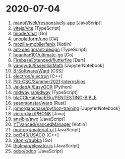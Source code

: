 # 2020-07-04

1. [manojVivek/responsively-app](https://github.com/manojVivek/responsively-app "A modified web browser that helps in responsive web development. A web developer's must have dev-tool.") [JavaScript]
2. [vitejs/vite](https://github.com/vitejs/vite "Native-ESM powered web dev build tool. It's fast.") [TypeScript]
3. [tinode/chat](https://github.com/tinode/chat "Instant messaging platform. Backend in Go. Clients: Swift iOS, Java Android, JS webapp, scriptable command line; chatbots") [Go]
4. [unoplatform/uno](https://github.com/unoplatform/uno "Build Mobile, Desktop and WebAssembly apps with C# and XAML. Today. Open source and professionally supported.") [C#]
5. [mozilla-mobile/fenix](https://github.com/mozilla-mobile/fenix "Firefox Preview") [Kotlin]
6. [ant-design/ant-design](https://github.com/ant-design/ant-design "🌈 A UI Design Language and React UI library") [TypeScript]
7. [hoanhan101/ultimate-go](https://github.com/hoanhan101/ultimate-go "Ultimate Go study guide") [Go]
8. [FirebaseExtended/flutterfire](https://github.com/FirebaseExtended/flutterfire "🔥 A collection of Firebase plugins for Flutter apps.") [Dart]
9. [yangyutu/EssentialMath](https://github.com/yangyutu/EssentialMath "") [JupyterNotebook]
10. [B-Software/Ward](https://github.com/B-Software/Ward "Simple and minimalistic server dashboard") [CSS]
11. [electron/electron](https://github.com/electron/electron "Build cross-platform desktop apps with JavaScript, HTML, and CSS") [C++]
12. [Pitt-CSC/Summer2021-Internships](https://github.com/Pitt-CSC/Summer2021-Internships "Collection of Summer 2021 tech internships!") 
13. [JaidedAI/EasyOCR](https://github.com/JaidedAI/EasyOCR "Ready-to-use OCR with 40+ languages supported including Chinese, Japanese, Korean and Thai") [Python]
14. [midwayjs/midway](https://github.com/midwayjs/midway "🍔 A Node.js Serverless Framework for front-end/full-stack developers. Build the application for next decade. Works on AWS, Aliyun, Tencent-Cloud and traditional VM/Container. Super easy integrate with React and Vue. 🌈") [TypeScript]
15. [blaCCkHatHacEEkr/PENTESTING-BIBLE](https://github.com/blaCCkHatHacEEkr/PENTESTING-BIBLE "Updates to this repository will continue to arrive until the number of links reaches 10000 links & 10000 pdf files .Learn Ethical Hacking and penetration testing .hundreds of ethical hacking & penetration testing & red team & cyber security & computer science resources.") 
16. [seanmonstar/warp](https://github.com/seanmonstar/warp "A super-easy, composable, web server framework for warp speeds.") [Rust]
17. [jpmorganchase/python-training](https://github.com/jpmorganchase/python-training "Python training for business analysts and traders") [JupyterNotebook]
18. [victordiaz/PHONK](https://github.com/victordiaz/PHONK "PHONK is a self-contained creative scripting toolbox for new and old Android Devices") [Java]
19. [ansible/awx](https://github.com/ansible/awx "AWX Project") [JavaScript]
20. [YTVanced/VancedManager](https://github.com/YTVanced/VancedManager "Vanced Installer") [Kotlin]
21. [mui-org/material-ui](https://github.com/mui-org/material-ui "React components for faster and easier web development. Build your own design system, or start with Material Design.") [JavaScript]
22. [bqi343/USACO](https://github.com/bqi343/USACO "General Resources for Competitive Programming") [C++]
23. [xitonix/trubka](https://github.com/xitonix/trubka "A CLI tool for Kafka") [Go]
24. [tholman/elevator.js](https://github.com/tholman/elevator.js "Finally, a back to top button that behaves like a real elevator.") [JavaScript]
25. [odoo/odoo](https://github.com/odoo/odoo "Odoo. Open Source Apps To Grow Your Business.") [JavaScript]

